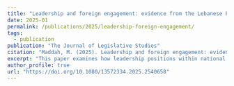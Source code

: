 ```yaml
---
title: "Leadership and foreign engagement: evidence from the Lebanese Parliament"
date: 2025-01
permalink: /publications/2025/leadership-foreign-engagement/
tags:
  - publication
publication: "The Journal of Legislative Studies"
citation: "Maddah, M. (2025). Leadership and foreign engagement: evidence from the Lebanese Parliament. *The Journal of Legislative Studies*."
excerpt: "This paper examines how leadership positions within national legislatures influence foreign engagement patterns, using the Lebanese Parliament as a case study. The research explores the relationship between domestic political leadership and international parliamentary participation in hybrid and consociational political systems."
author_profile: true
url: "https://doi.org/10.1080/13572334.2025.2540658"
---
```



